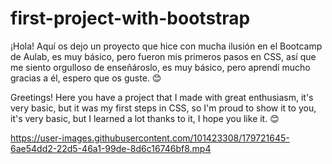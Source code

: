 # first-project-with-bootstrap
¡Hola! Aquí os dejo un proyecto que hice con mucha ilusión en el Bootcamp de Aulab, es muy básico, pero fueron mis primeros pasos en CSS, así que me siento orgulloso de enseñároslo, es muy básico, pero aprendí mucho  gracias a él, espero que os guste. 😊

Greetings! Here you have a project that I made with great enthusiasm, it's very basic, but it was my first steps in CSS, so I'm proud to show it to you, it's very basic, but I learned a lot thanks to it, I hope you like it. 😊

https://user-images.githubusercontent.com/101423308/179721645-6ae54dd2-22d5-46a1-99de-8d6c16746bf8.mp4
